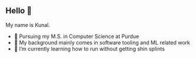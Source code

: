 ## Hello 👋
My name is Kunal. 
- 🚂 Pursuing my M.S. in Computer Science at Purdue
- 🔧 My background mainly comes in software tooling and ML related work 
- 🌱 I’m currently learning how to run without getting shin splints
